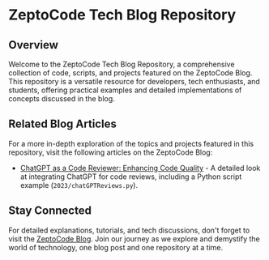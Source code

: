 # ZeptoCode Tech Blog Repository

## Overview

Welcome to the ZeptoCode Tech Blog Repository, a comprehensive collection of code, scripts, and projects featured on the ZeptoCode Blog. This repository is a versatile resource for developers, tech enthusiasts, and students, offering practical examples and detailed implementations of concepts discussed in the blog.

## Related Blog Articles

For a more in-depth exploration of the topics and projects featured in this repository, visit the following articles on the ZeptoCode Blog:

- [ChatGPT as a Code Reviewer: Enhancing Code Quality](https://zeptocode.blogspot.com/2023/12/chatgpt-as-code-reviewer-enhancing-code.html) - A detailed look at integrating ChatGPT for code reviews, including a Python script example (`2023/chatGPTReviews.py`).

## Stay Connected

For detailed explanations, tutorials, and tech discussions, don't forget to visit the [ZeptoCode Blog](https://zeptocode.blogspot.com/). Join our journey as we explore and demystify the world of technology, one blog post and one repository at a time.
